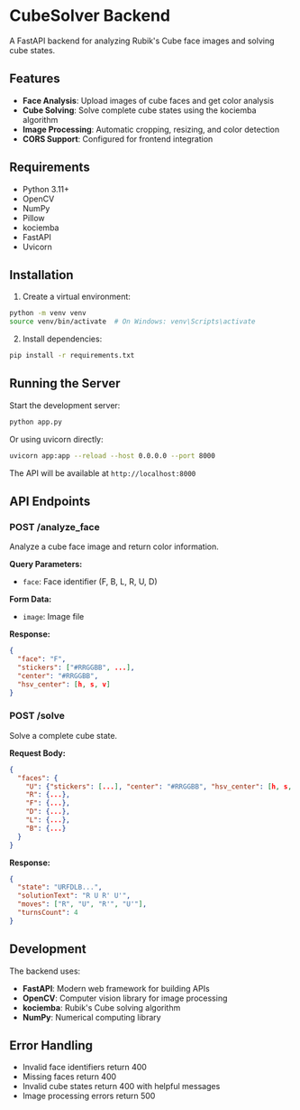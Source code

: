 # CubeSolver Backend

A FastAPI backend for analyzing Rubik's Cube face images and solving cube states.

## Features

- **Face Analysis**: Upload images of cube faces and get color analysis
- **Cube Solving**: Solve complete cube states using the kociemba algorithm
- **Image Processing**: Automatic cropping, resizing, and color detection
- **CORS Support**: Configured for frontend integration

## Requirements

- Python 3.11+
- OpenCV
- NumPy
- Pillow
- kociemba
- FastAPI
- Uvicorn

## Installation

1. Create a virtual environment:
```bash
python -m venv venv
source venv/bin/activate  # On Windows: venv\Scripts\activate
```

2. Install dependencies:
```bash
pip install -r requirements.txt
```

## Running the Server

Start the development server:
```bash
python app.py
```

Or using uvicorn directly:
```bash
uvicorn app:app --reload --host 0.0.0.0 --port 8000
```

The API will be available at `http://localhost:8000`

## API Endpoints

### POST /analyze_face
Analyze a cube face image and return color information.

**Query Parameters:**
- `face`: Face identifier (F, B, L, R, U, D)

**Form Data:**
- `image`: Image file

**Response:**
```json
{
  "face": "F",
  "stickers": ["#RRGGBB", ...],
  "center": "#RRGGBB",
  "hsv_center": [h, s, v]
}
```

### POST /solve
Solve a complete cube state.

**Request Body:**
```json
{
  "faces": {
    "U": {"stickers": [...], "center": "#RRGGBB", "hsv_center": [h, s, v]},
    "R": {...},
    "F": {...},
    "D": {...},
    "L": {...},
    "B": {...}
  }
}
```

**Response:**
```json
{
  "state": "URFDLB...",
  "solutionText": "R U R' U'",
  "moves": ["R", "U", "R'", "U'"],
  "turnsCount": 4
}
```

## Development

The backend uses:
- **FastAPI**: Modern web framework for building APIs
- **OpenCV**: Computer vision library for image processing
- **kociemba**: Rubik's Cube solving algorithm
- **NumPy**: Numerical computing library

## Error Handling

- Invalid face identifiers return 400
- Missing faces return 400
- Invalid cube states return 400 with helpful messages
- Image processing errors return 500
